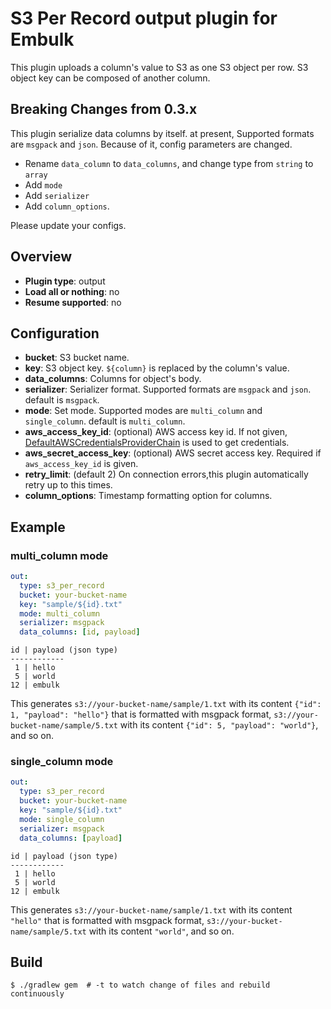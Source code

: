 # S3 Per Record output plugin for Embulk

This plugin uploads a column's value to S3 as one S3 object per row.
S3 object key can be composed of another column.

## Breaking Changes from 0.3.x
This plugin serialize data columns by itself.
at present, Supported formats are `msgpack` and `json`.
Because of it, config parameters are changed.

- Rename `data_column` to `data_columns`, and change type from `string` to `array`
- Add `mode`
- Add `serializer`
- Add `column_options`.

Please update your configs.

## Overview

* **Plugin type**: output
* **Load all or nothing**: no
* **Resume supported**: no

## Configuration

- **bucket**: S3 bucket name.
- **key**: S3 object key. `${column}` is replaced by the column's value.
- **data_columns**: Columns for object's body.
- **serializer**: Serializer format. Supported formats are `msgpack` and `json`. default is `msgpack`.
- **mode**: Set mode. Supported modes are `multi_column` and `single_column`. default is `multi_column`.
- **aws_access_key_id**: (optional) AWS access key id. If not given, [DefaultAWSCredentialsProviderChain](http://docs.aws.amazon.com/AWSJavaSDK/latest/javadoc/com/amazonaws/auth/DefaultAWSCredentialsProviderChain.html) is used to get credentials.
- **aws_secret_access_key**: (optional) AWS secret access key. Required if `aws_access_key_id` is given.
- **retry_limit**: (default 2) On connection errors,this plugin automatically retry up to this times.
- **column_options**: Timestamp formatting option for columns.

## Example

### multi_column mode

```yaml
out:
  type: s3_per_record
  bucket: your-bucket-name
  key: "sample/${id}.txt"
  mode: multi_column
  serializer: msgpack
  data_columns: [id, payload]
```

```
id | payload (json type)
------------
 1 | hello
 5 | world
12 | embulk
```

This generates `s3://your-bucket-name/sample/1.txt` with its content `{"id": 1, "payload": "hello"}` that is formatted with msgpack format,
`s3://your-bucket-name/sample/5.txt` with its content `{"id": 5, "payload": "world"}`, and so on.

### single_column mode

```yaml
out:
  type: s3_per_record
  bucket: your-bucket-name
  key: "sample/${id}.txt"
  mode: single_column
  serializer: msgpack
  data_columns: [payload]
```

```
id | payload (json type)
------------
 1 | hello
 5 | world
12 | embulk
```

This generates `s3://your-bucket-name/sample/1.txt` with its content `"hello"` that is formatted with msgpack format,
`s3://your-bucket-name/sample/5.txt` with its content `"world"`, and so on.

## Build

```
$ ./gradlew gem  # -t to watch change of files and rebuild continuously
```

